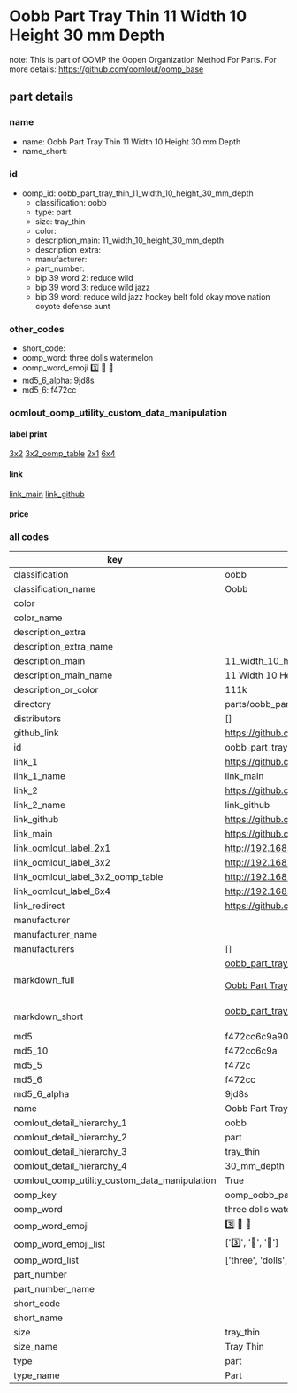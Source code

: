 # Oobb Part Tray Thin 11 Width 10 Height 30 mm Depth  

note: This is part of OOMP the Oopen Organization Method For Parts. For more details: https://github.com/oomlout/oomp_base

##  part details
  







### name
* name: Oobb Part Tray Thin 11 Width 10 Height 30 mm Depth
* name_short: 
### id
* oomp_id: oobb_part_tray_thin_11_width_10_height_30_mm_depth
  * classification: oobb
  * type: part
  * size: tray_thin
  * color: 
  * description_main: 11_width_10_height_30_mm_depth
  * description_extra: 
  * manufacturer: 
  * part_number: 
  * bip 39 word 2: reduce wild
  * bip 39 word 3: reduce wild jazz
  * bip 39 word: reduce wild jazz hockey belt fold okay move nation coyote defense aunt

### other_codes
* short_code: 
* oomp_word: three dolls watermelon
* oomp_word_emoji :three: :dolls: :watermelon:
* md5_6_alpha: 9jd8s
* md5_6: f472cc






### oomlout_oomp_utility_custom_data_manipulation
#### label print
[3x2](http://192.168.1.245:1112/?label=oomp%209jd8s)
[3x2_oomp_table](http://192.168.1.108:1112/?label=oomp%209jd8s)
[2x1](http://192.168.1.242:1112/?label=oomp%209jd8s)
[6x4](http://192.168.1.55:1112/?label=oomp%209jd8s)    

#### link

[link_main](https://github.com/oomlout/oomlout_oomp_version_1_messy/tree/main/parts/oobb_part_tray_thin_11_width_10_height_30_mm_depth) [link_github](https://github.com/oomlout/oomlout_oomp_version_1_messy/tree/main/parts/oobb_part_tray_thin_11_width_10_height_30_mm_depth)                             

#### price







### all codes 
| key | value |  
| --- | --- |  
| classification | oobb |  
| classification_name | Oobb |  
| color |  |  
| color_name |  |  
| description_extra |  |  
| description_extra_name |  |  
| description_main | 11_width_10_height_30_mm_depth |  
| description_main_name | 11 Width 10 Height 30 mm Depth |  
| description_or_color | 111k |  
| directory | parts/oobb_part_tray_thin_11_width_10_height_30_mm_depth |  
| distributors | [] |  
| github_link | https://github.com/oomlout/oomlout_oomp_part_src/tree/main/parts/oobb_part_tray_thin_11_width_10_height_30_mm_depth |  
| id | oobb_part_tray_thin_11_width_10_height_30_mm_depth |  
| link_1 | https://github.com/oomlout/oomlout_oomp_version_1_messy/tree/main/parts/oobb_part_tray_thin_11_width_10_height_30_mm_depth |  
| link_1_name | link_main |  
| link_2 | https://github.com/oomlout/oomlout_oomp_version_1_messy/tree/main/parts/oobb_part_tray_thin_11_width_10_height_30_mm_depth |  
| link_2_name | link_github |  
| link_github | https://github.com/oomlout/oomlout_oomp_version_1_messy/tree/main/parts/oobb_part_tray_thin_11_width_10_height_30_mm_depth |  
| link_main | https://github.com/oomlout/oomlout_oomp_version_1_messy/tree/main/parts/oobb_part_tray_thin_11_width_10_height_30_mm_depth |  
| link_oomlout_label_2x1 | http://192.168.1.242:1112/?label=oomp%209jd8s |  
| link_oomlout_label_3x2 | http://192.168.1.245:1112/?label=oomp%209jd8s |  
| link_oomlout_label_3x2_oomp_table | http://192.168.1.108:1112/?label=oomp%209jd8s |  
| link_oomlout_label_6x4 | http://192.168.1.55:1112/?label=oomp%209jd8s |  
| link_redirect | https://github.com/oomlout/oomlout_oomp_version_1_messy/tree/main/parts/oobb_part_tray_thin_11_width_10_height_30_mm_depth |  
| manufacturer |  |  
| manufacturer_name |  |  
| manufacturers | [] |  
| markdown_full | [oobb_part_tray_thin_11_width_10_height_30_mm_depth](none)<br>[](none)<br>[Oobb Part Tray Thin 11 Width 10 Height 30 Mm Depth](none)<br><br> |  
| markdown_short | [oobb_part_tray_thin_11_width_10_height_30_mm_depth](none)<br><br> |  
| md5 | f472cc6c9a90d33d6a0a76c6eefec5a0 |  
| md5_10 | f472cc6c9a |  
| md5_5 | f472c |  
| md5_6 | f472cc |  
| md5_6_alpha | 9jd8s |  
| name | Oobb Part Tray Thin 11 Width 10 Height 30 mm Depth |  
| oomlout_detail_hierarchy_1 | oobb |  
| oomlout_detail_hierarchy_2 | part |  
| oomlout_detail_hierarchy_3 | tray_thin |  
| oomlout_detail_hierarchy_4 | 30_mm_depth |  
| oomlout_oomp_utility_custom_data_manipulation | True |  
| oomp_key | oomp_oobb_part_tray_thin_11_width_10_height_30_mm_depth |  
| oomp_word | three dolls watermelon |  
| oomp_word_emoji | :three: :dolls: :watermelon: |  
| oomp_word_emoji_list | [':three:', ':dolls:', ':watermelon:'] |  
| oomp_word_list | ['three', 'dolls', 'watermelon'] |  
| part_number |  |  
| part_number_name |  |  
| short_code |  |  
| short_name |  |  
| size | tray_thin |  
| size_name | Tray Thin |  
| type | part |  
| type_name | Part |  
